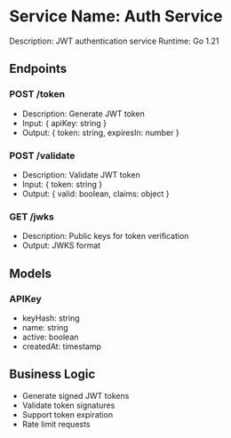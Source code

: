 # Service Name: Auth Service
Description: JWT authentication service
Runtime: Go 1.21

## Endpoints

### POST /token
- Description: Generate JWT token
- Input: { apiKey: string }
- Output: { token: string, expiresIn: number }

### POST /validate
- Description: Validate JWT token
- Input: { token: string }
- Output: { valid: boolean, claims: object }

### GET /jwks
- Description: Public keys for token verification
- Output: JWKS format

## Models

### APIKey
- keyHash: string
- name: string
- active: boolean
- createdAt: timestamp

## Business Logic
- Generate signed JWT tokens
- Validate token signatures
- Support token expiration
- Rate limit requests